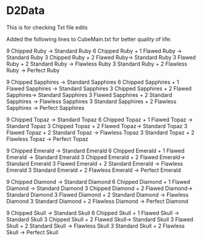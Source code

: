 # D2Data
This is for checking Txt file edits

Added the following lines to CubeMain.txt for better quality of life:

9 Chipped Ruby -> Standard Ruby
6 Chipped Ruby + 1 Flawed Ruby -> Standard Ruby
3 Chipped Ruby + 2 Flawed  Ruby-> Standard Ruby
3 Flawed Ruby + 2 Standard Ruby -> Flawless Ruby
3 Standard Ruby + 2 Flawless Ruby -> Perfect  Ruby

9 Chipped Sapphires -> Standard Sapphires
6 Chipped Sapphires + 1 Flawed Sapphires -> Standard Sapphires
3 Chipped Sapphires + 2 Flawed  Sapphires-> Standard Sapphires
3 Flawed Sapphires + 2 Standard Sapphires -> Flawless Sapphires
3 Standard Sapphires + 2 Flawless Sapphires -> Perfect  Sapphires

9 Chipped Topaz -> Standard Topaz
6 Chipped Topaz + 1 Flawed Topaz -> Standard Topaz
3 Chipped Topaz + 2 Flawed  Topaz-> Standard Topaz
3 Flawed Topaz + 2 Standard Topaz -> Flawless Topaz
3 Standard Topaz + 2 Flawless Topaz -> Perfect  Topaz

9 Chipped Emerald -> Standard Emerald
6 Chipped Emerald + 1 Flawed Emerald -> Standard Emerald
3 Chipped Emerald + 2 Flawed  Emerald-> Standard Emerald
3 Flawed Emerald + 2 Standard Emerald -> Flawless Emerald
3 Standard Emerald + 2 Flawless Emerald -> Perfect  Emerald

9 Chipped Diamond -> Standard Diamond
6 Chipped Diamond + 1 Flawed Diamond -> Standard Diamond
3 Chipped Diamond + 2 Flawed  Diamond-> Standard Diamond
3 Flawed Diamond + 2 Standard Diamond -> Flawless Diamond
3 Standard Diamond + 2 Flawless Diamond -> Perfect  Diamond

9 Chipped Skull -> Standard Skull
6 Chipped Skull + 1 Flawed Skull -> Standard Skull
3 Chipped Skull + 2 Flawed  Skull-> Standard Skull
3 Flawed Skull + 2 Standard Skull -> Flawless Skull
3 Standard Skull + 2 Flawless Skull -> Perfect  Skull
